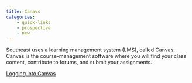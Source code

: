 ```yaml
---
title: Canavs
categories: 
    - quick-links
    - prospective
    - new
---
```

<div class="topic_body">
    <div class="topic_description">
        <p>Southeast uses a learning management system (LMS), called Canvas. Canvas is the course-management software
            where you will find your class content, contribute to forums, and submit your assignments. </p>
    </div><a href="https://semo.instructure.com/?login_success=1">Logging into Canvas</a>
</div>